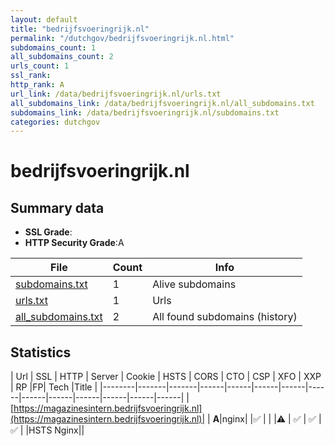 ```yaml
---
layout: default
title: "bedrijfsvoeringrijk.nl"
permalink: "/dutchgov/bedrijfsvoeringrijk.nl.html"
subdomains_count: 1
all_subdomains_count: 2
urls_count: 1
ssl_rank: 
http_rank: A
url_link: /data/bedrijfsvoeringrijk.nl/urls.txt
all_subdomains_link: /data/bedrijfsvoeringrijk.nl/all_subdomains.txt
subdomains_link: /data/bedrijfsvoeringrijk.nl/subdomains.txt
categories: dutchgov
---
```



# bedrijfsvoeringrijk.nl
## Summary data


 - **SSL Grade**:
 - **HTTP Security Grade**:A


| File       | Count | Info |
|------------|-------|------|
|[subdomains.txt](/data/bedrijfsvoeringrijk.nl/subdomains.txt)|1|Alive subdomains|
|[urls.txt](/data/bedrijfsvoeringrijk.nl/urls.txt)|1|Urls|
|[all_subdomains.txt](/data/bedrijfsvoeringrijk.nl/all_subdomains.txt)|2|All found subdomains (history)|


## Statistics


| Url | SSL | HTTP | Server | Cookie | HSTS | CORS | CTO | CSP | XFO | XXP | RP |FP| Tech |Title |
|--------|-------|-------|------|------|------|------|------|------|------|------|------|------|------|
|[https://magazinesintern.bedrijfsvoeringrijk.nl](https://magazinesintern.bedrijfsvoeringrijk.nl)| | **A**|nginx| |:white_check_mark: | | |:warning: | :white_check_mark: | :white_check_mark: | :white_check_mark: | |HSTS Nginx||